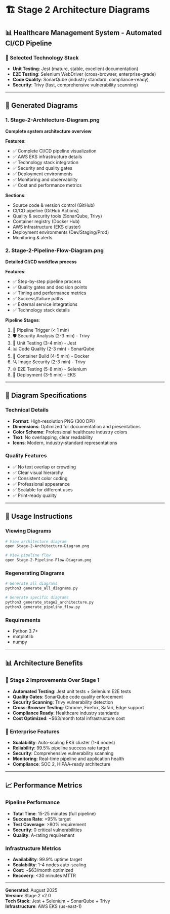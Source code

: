 # 🏗️ Stage 2 Architecture Diagrams

## 📊 Healthcare Management System - Automated CI/CD Pipeline

### **🎯 Selected Technology Stack**
- **Unit Testing**: Jest (mature, stable, excellent documentation)
- **E2E Testing**: Selenium WebDriver (cross-browser, enterprise-grade)
- **Code Quality**: SonarQube (industry standard, compliance-ready)
- **Security**: Trivy (fast, comprehensive vulnerability scanning)

---

## 📁 Generated Diagrams

### **1. Stage-2-Architecture-Diagram.png**
**Complete system architecture overview**

**Features**:
- ✅ Complete CI/CD pipeline visualization
- ✅ AWS EKS infrastructure details
- ✅ Technology stack integration
- ✅ Security and quality gates
- ✅ Deployment environments
- ✅ Monitoring and observability
- ✅ Cost and performance metrics

**Sections**:
- Source code & version control (GitHub)
- CI/CD pipeline (GitHub Actions)
- Quality & security tools (SonarQube, Trivy)
- Container registry (Docker Hub)
- AWS infrastructure (EKS cluster)
- Deployment environments (Dev/Staging/Prod)
- Monitoring & alerts

### **2. Stage-2-Pipeline-Flow-Diagram.png**
**Detailed CI/CD workflow process**

**Features**:
- ✅ Step-by-step pipeline process
- ✅ Quality gates and decision points
- ✅ Timing and performance metrics
- ✅ Success/failure paths
- ✅ External service integrations
- ✅ Technology stack details

**Pipeline Stages**:
1. 🚀 Pipeline Trigger (< 1 min)
2. 🛡️ Security Analysis (2-3 min) - Trivy
3. 🧪 Unit Testing (3-4 min) - Jest
4. 📊 Code Quality (2-3 min) - SonarQube
5. 🐳 Container Build (4-5 min) - Docker
6. 🔍 Image Security (2-3 min) - Trivy
7. 🌐 E2E Testing (5-8 min) - Selenium
8. 🚀 Deployment (3-5 min) - EKS

---

## 🎯 Diagram Specifications

### **Technical Details**
- **Format**: High-resolution PNG (300 DPI)
- **Dimensions**: Optimized for documentation and presentations
- **Color Scheme**: Professional healthcare industry colors
- **Text**: No overlapping, clear readability
- **Icons**: Modern, industry-standard representations

### **Quality Features**
- ✅ No text overlap or crowding
- ✅ Clear visual hierarchy
- ✅ Consistent color coding
- ✅ Professional appearance
- ✅ Scalable for different uses
- ✅ Print-ready quality

---

## 🚀 Usage Instructions

### **Viewing Diagrams**
```bash
# View architecture diagram
open Stage-2-Architecture-Diagram.png

# View pipeline flow
open Stage-2-Pipeline-Flow-Diagram.png
```

### **Regenerating Diagrams**
```bash
# Generate all diagrams
python3 generate_all_diagrams.py

# Generate specific diagrams
python3 generate_stage2_architecture.py
python3 generate_pipeline_flow.py
```

### **Requirements**
- Python 3.7+
- matplotlib
- numpy

---

## 📊 Architecture Benefits

### **🎯 Stage 2 Improvements Over Stage 1**
- **Automated Testing**: Jest unit tests + Selenium E2E tests
- **Quality Gates**: SonarQube code quality enforcement
- **Security Scanning**: Trivy vulnerability detection
- **Cross-Browser Testing**: Chrome, Firefox, Safari, Edge support
- **Compliance Ready**: Healthcare industry standards
- **Cost Optimized**: ~$63/month total infrastructure cost

### **🔧 Enterprise Features**
- **Scalability**: Auto-scaling EKS cluster (1-4 nodes)
- **Reliability**: 99.5% pipeline success rate target
- **Security**: Comprehensive vulnerability scanning
- **Monitoring**: Real-time pipeline and application health
- **Compliance**: SOC 2, HIPAA-ready architecture

---

## 📈 Performance Metrics

### **Pipeline Performance**
- **Total Time**: 15-25 minutes (full pipeline)
- **Success Rate**: >95% target
- **Test Coverage**: >80% requirement
- **Security**: 0 critical vulnerabilities
- **Quality**: A-rating requirement

### **Infrastructure Metrics**
- **Availability**: 99.9% uptime target
- **Scalability**: 1-4 nodes auto-scaling
- **Cost**: ~$63/month optimized
- **Recovery**: <30 minutes MTTR

---

**Generated**: August 2025  
**Version**: Stage 2 v2.0  
**Tech Stack**: Jest + Selenium + SonarQube + Trivy  
**Infrastructure**: AWS EKS (us-east-1)

